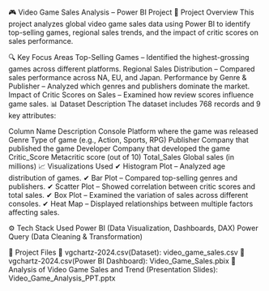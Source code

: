 🎮 Video Game Sales Analysis – Power BI Project
📌 Project Overview
This project analyzes global video game sales data using Power BI to identify top-selling games, regional sales trends, and the impact of critic scores on sales performance.

🔍 Key Focus Areas
Top-Selling Games – Identified the highest-grossing games across different platforms.
Regional Sales Distribution – Compared sales performance across NA, EU, and Japan.
Performance by Genre & Publisher – Analyzed which genres and publishers dominate the market.
Impact of Critic Scores on Sales – Examined how review scores influence game sales.
📊 Dataset Description
The dataset includes 768 records and 9 key attributes:

Column Name	Description
Console	Platform where the game was released
Genre	Type of game (e.g., Action, Sports, RPG)
Publisher	Company that published the game
Developer	Company that developed the game
Critic_Score	Metacritic score (out of 10)
Total_Sales	Global sales (in millions)
📈 Visualizations Used
✔ Histogram Plot – Analyzed age distribution of games.
✔ Bar Plot – Compared top-selling genres and publishers.
✔ Scatter Plot – Showed correlation between critic scores and total sales.
✔ Box Plot – Examined the variation of sales across different consoles.
✔ Heat Map – Displayed relationships between multiple factors affecting sales.

⚙️ Tech Stack Used
Power BI (Data Visualization, Dashboards, DAX)
Power Query (Data Cleaning & Transformation)

📁 Project Files
📌 vgchartz-2024.csv(Dataset): video_game_sales.csv 
📌 vgchartz-2024.csv(Power BI Dashboard): Video_Game_Sales.pbix 
📌 Analysis of Video Game Sales and Trend (Presentation Slides): Video_Game_Analysis_PPT.pptx 
